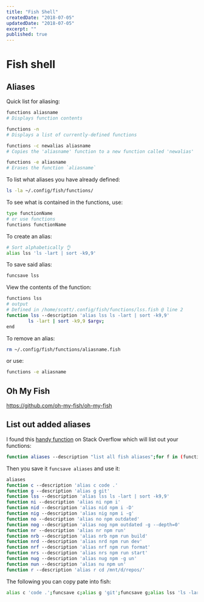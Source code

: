 ```yaml
---
title: "Fish Shell"
createdDate: "2018-07-05"
updatedDate: "2018-07-05"
excerpt: ""
published: true
---
```


# Fish shell

## Aliases

Quick list for aliasing:

```sh
functions aliasname
# Displays function contents

functions -n
# Displays a list of currently-defined functions

functions -c newalias aliasname
# Copies the 'aliasname' function to a new function called 'newalias'

functions -e aliasname
# Erases the function `aliasname`
```

To list what aliases you have already defined:

```sh
ls -la ~/.config/fish/functions/
```

To see what is contained in the functions, use:

```sh
type functionName
# or use functions
functions functionName
```

To create an alias:

```sh
# Sort alphabetically 👌
alias lss 'ls -lart | sort -k9,9'
```

To save said alias:

```sh
funcsave lss
```

View the contents of the function:

```sh
functions lss
# output
# Defined in /home/scott/.config/fish/functions/lss.fish @ line 2
function lss --description 'alias lss ls -lart | sort -k9,9'
        ls -lart | sort -k9,9 $argv;
end
```

To remove an alias:

```sh
rm ~/.config/fish/functions/aliasname.fish
```

or use:

```sh
functions -e aliasname
```

## Oh My Fish

https://github.com/oh-my-fish/oh-my-fish

## List out added aliases

I found this [handy function] on Stack Overflow which will list out
your functions:

```sh
function aliases --description "list all fish aliases";for f in (functions);functions $f | grep \'alias;end;end;
```

Then you save it `funcsave aliases` and use it:

```sh
aliases
function c --description 'alias c code .'
function g --description 'alias g git'
function lss --description 'alias lss ls -lart | sort -k9,9'
function ni --description 'alias ni npm i'
function nid --description 'alias nid npm i -D'
function nig --description 'alias nig npm i -g'
function no --description 'alias no npm outdated'
function nog --description 'alias nog npm outdated -g --depth=0'
function nr --description 'alias nr npm run'
function nrb --description 'alias nrb npm run build'
function nrd --description 'alias nrd npm run dev'
function nrf --description 'alias nrf npm run format'
function nrs --description 'alias nrs npm run start'
function nug --description 'alias nug npm -g un'
function nun --description 'alias nu npm un'
function r --description 'alias r cd /mnt/d/repos/'
```

The following you can copy pate into fish:

```sh
alias c 'code .';funcsave c;alias g 'git';funcsave g;alias lss 'ls -lart | sort -k9,9';funcsave lss;alias ni 'npm i';funcsave ni;alias nid 'npm i -D';funcsave nid;alias nig 'npm i -g';funcsave nig;alias no 'npm outdated';funcsave no;alias nog 'npm outdated -g --depth=0';funcsave nog;alias nr 'npm run';funcsave nr;alias nrb 'npm run build';funcsave nrb;alias nrd 'npm run dev';funcsave nrd;alias nrf 'npm run format';funcsave nrf;alias nrs 'npm run start';funcsave nrs;alias nug 'npm -g un';funcsave nug;alias nu 'npm un';funcsave nu;alias r 'cd /mnt/d/repos/';funcsave r;
```

<!-- Links -->

[handy function]: https://stackoverflow.com/a/50803805/1138354
